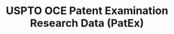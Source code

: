 ---
layout: default
bigquery: https://console.cloud.google.com/bigquery?p=patents-public-data&d=uspto_oce_pair&page=dataset
citation: 'Graham, S. Marco, A., and Miller, A. (2015). “The USPTO Patent Examination
  Research Dataset: A Window on the Process of Patent Examination.”'
contributors: Graham, S. Marco, A., Miller, A.
cost: None
description: The latest version of PatEx (referred to below as the 2020 release) contains
  detailed information on nearly 11.9 million publicly-viewable provisional and non-provisional
  patent applications to the USPTO and over 4.6 million Patent Cooperation Treaty
  (PCT) applications. It is based on data that OCE downloaded from the Patent Examination
  Data System (PEDS) in April, 2021. The PEDS data are sourced from Public PAIR. The
  first time that OCE used PEDS as the basis of PatEx was for the 2019 release. We
  took the PEDS data and organized it into the familiar PatEx data files, which are
  based on the organization of the Public PAIR portal. The data files include information
  on each application’s characteristics, prosecution history, continuation history,
  claims of foreign priority, patent term adjustment history, publication history,
  and correspondence address information.
documentation: 'For the 2019 and later releases, new technical documentation is available
  https://www.uspto.gov/sites/default/files/documents/PatEx-2019-Technical-Doc.pdf


  A document describing the 2014-2017 data sets is available and can be cited as:
  Graham, Stuart J.H. and Marco, Alan C. and Miller, Richard, The USPTO Patent Examination
  Research Dataset: A Window on the Process of Patent Examination (November 30, 2015).
  Available at SSRN: https://ssrn.com/abstract=2702637.'
last_edit: Mon, 04 Apr 2022 19:06:22 GMT
location: https://www.uspto.gov/ip-policy/economic-research/research-datasets/patent-examination-research-dataset-public-pair
maintained_by: EconomicsData@uspto.gov
related_publications: https://ssrn.com/abstract=29956744, https://ssrn.com/abstract=2702637
schema_fields: '[''file_location'', ''inventor_region_code'', ''earliest_pgpub_number'',
  ''invention_title'', ''application_type'', ''parent_application_number'', ''parent_filing_date'',
  ''sequence_number'', ''application_number_pair'', ''parent_country'', ''patent_number'',
  ''disposal_type'', ''status_description'', ''correspondence_city'', ''examiner_id'',
  ''customer_number'', ''event_description'', ''wipo_pub_date'', ''foreign_parent_id'',
  ''inventor_name_first'', ''inventor_country_name'', ''correspondence_street_line_1'',
  ''inventor_address_type'', ''child_application_number'', ''appl_status_date'', ''correspondence_postal_code'',
  ''examiner_name_last'', ''child_filing_date'', ''inventor_country_code'', ''event_code'',
  ''correspondence_region_name'', ''inventor_rank'', ''uspc_class'', ''examiner_art_unit'',
  ''atty_docket_number'', ''correspondence_country_name'', ''inventor_name_middle'',
  ''small_entity_indicator'', ''status_code'', ''correspondence_name_line_1'', ''filing_date'',
  ''examiner_name_middle'', ''correspondence_country_code'', ''file_location_date'',
  ''inventor_name_last'', ''appl_status_code'', ''recorded_date'', ''earliest_pgpub_date'',
  ''correspondence_region_code'', ''parent_country_code'', ''uspc_subclass'', ''continuation_type'',
  ''correspondence_street_line_2'', ''abandon_date'', ''wipo_pub_number'', ''patent_issue_date'',
  ''invention_subject_matter'', ''foreign_parent_date'', ''confirm_number'', ''aia_first_to_file'',
  ''application_number'', ''correspondence_name_line_2'', ''examiner_name_first'']'
shortname: patex
tags:
- patents
- legal
- history
terms_of_use: 'USPTO’s online databases are not designed or intended to be a source
  for bulk downloads of USPTO data when accessed through the website’s interfaces.
  Individuals, companies, IP addresses, or blocks of IP addresses who, in effect,
  deny or decrease service by generating unusually high numbers of database accesses
  (searches, pages, or hits), whether generated manually or in an automated fashion,
  may be denied access to USPTO servers without notice.


  Bulk data products may be separately obtained from the USPTO, either for free or
  at the cost of dissemination. For details, see information on Electronic Bulk Data
  Products: https://www.uspto.gov/learning-and-resources/electronic-bulk-data-products'
title: USPTO OCE Patent Examination Research Data (PatEx)
uuid: 4342caa7-23af-420c-b2f6-6088f133df6a
---